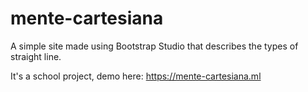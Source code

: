 # mente-cartesiana
A simple site made using Bootstrap Studio that describes the types of straight line.

It's a school project, demo here: https://mente-cartesiana.ml
